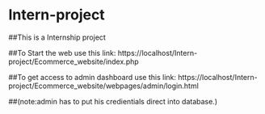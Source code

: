 # Intern-project
##This is a Internship project

##To Start the web use this link: https://localhost/Intern-project/Ecommerce_website/index.php

##To get access to admin dashboard use this link: https://localhost/Intern-project/Ecommerce_website/webpages/admin/login.html

##(note:admin has to put his credientials direct into database.)
